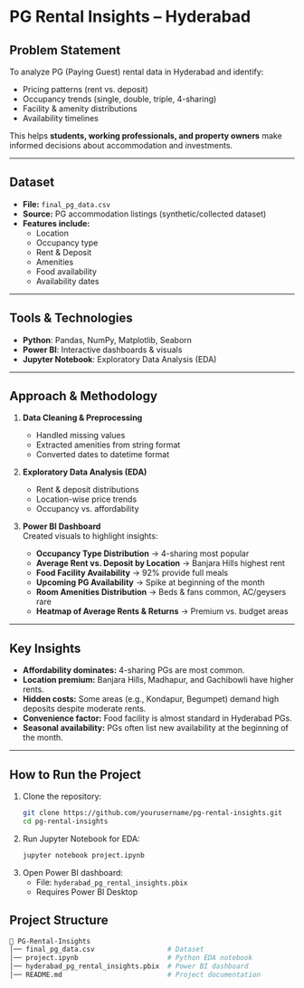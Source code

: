 # PG Rental Insights – Hyderabad

## Problem Statement
To analyze PG (Paying Guest) rental data in Hyderabad and identify:
- Pricing patterns (rent vs. deposit)  
- Occupancy trends (single, double, triple, 4-sharing)  
- Facility & amenity distributions  
- Availability timelines  

This helps **students, working professionals, and property owners** make informed decisions about accommodation and investments.

---

## Dataset
- **File:** `final_pg_data.csv`  
- **Source:** PG accommodation listings (synthetic/collected dataset)  
- **Features include:**  
  - Location  
  - Occupancy type  
  - Rent & Deposit  
  - Amenities  
  - Food availability  
  - Availability dates  

---

## Tools & Technologies
- **Python**: Pandas, NumPy, Matplotlib, Seaborn  
- **Power BI**: Interactive dashboards & visuals  
- **Jupyter Notebook**: Exploratory Data Analysis (EDA)  

---

## Approach & Methodology
1. **Data Cleaning & Preprocessing**  
   - Handled missing values  
   - Extracted amenities from string format  
   - Converted dates to datetime format  

2. **Exploratory Data Analysis (EDA)**  
   - Rent & deposit distributions  
   - Location-wise price trends  
   - Occupancy vs. affordability  

3. **Power BI Dashboard**  
   Created visuals to highlight insights:  
   - **Occupancy Type Distribution** → 4-sharing most popular  
   - **Average Rent vs. Deposit by Location** → Banjara Hills highest rent  
   - **Food Facility Availability** → 92% provide full meals  
   - **Upcoming PG Availability** → Spike at beginning of the month  
   - **Room Amenities Distribution** → Beds & fans common, AC/geysers rare  
   - **Heatmap of Average Rents & Returns** → Premium vs. budget areas  

---

## Key Insights
- **Affordability dominates:** 4-sharing PGs are most common.  
- **Location premium:** Banjara Hills, Madhapur, and Gachibowli have higher rents.  
- **Hidden costs:** Some areas (e.g., Kondapur, Begumpet) demand high deposits despite moderate rents.  
- **Convenience factor:** Food facility is almost standard in Hyderabad PGs.  
- **Seasonal availability:** PGs often list new availability at the beginning of the month.  

---

## How to Run the Project
1. Clone the repository:  
   ```bash
   git clone https://github.com/yourusername/pg-rental-insights.git
   cd pg-rental-insights
2. Run Jupyter Notebook for EDA:
   ```bash
   jupyter notebook project.ipynb
3. Open Power BI dashboard:
   - File: ```hyderabad_pg_rental_insights.pbix```
   - Requires Power BI Desktop

## Project Structure
```bash
📂 PG-Rental-Insights
│── final_pg_data.csv                  # Dataset
│── project.ipynb                      # Python EDA notebook
│── hyderabad_pg_rental_insights.pbix  # Power BI dashboard
│── README.md                          # Project documentation
